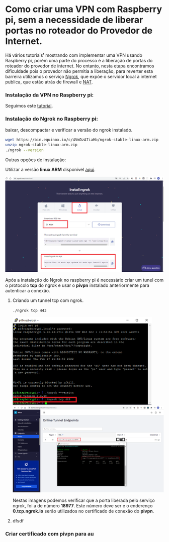 # **Como criar uma VPN com Raspberry pi, sem a necessidade de liberar portas no roteador do Provedor de Internet.**



Há vários tutoriais¹ mostrando com implementar uma VPN usando Raspberry pi, porém uma parte do processo é a liberação de portas do roteador do provedor de internet. No entanto, nesta etapa encontramos dificuldade pois o provedor não permitia a liberação, para reverter esta barreira utilizamos o serviço [Ngrok](https://ngrok.com/docs), que expõe o servidor local à internet publica, que estão atrás de firewall e [NAT](https://pt.wikipedia.org/wiki/Network_address_translation).

### Instalação da VPN no Raspberry pi:

Seguimos este [tutorial](https://www.filipeflop.com/blog/pivpn-transforme-sua-raspberry-pi-em-um-servidor-vpn/).

### Instalação do Ngrok no Raspberry pi:

 baixar, descompactar e verificar a versão do ngrok instalado.

```bash
wget https://bin.equinox.io/c/4VmDzA7iaHb/ngrok-stable-linux-arm.zip
unzip ngrok-stable-linux-arm.zip
./ngrok --version
```

Outras opções de instalação:

Utilizar  a versão **linux ARM** disponível [aqui](https://ngrok.com/download).

![](imagens/download_ngrok.png)



Após a instalação do Ngrok no raspberry pi é necessário criar um tunel  com o protocolo **tcp** do ngrok e usar o **pivpn** instalado anteriormente para autenticar a conexão.

1. Criando um tunnel tcp com ngrok.

   ``./ngrok tcp 443``

   <img src="imagens/criar_tunel_tcp.png" alt="image" style="zoom: 67%;" />
   <img src="imagens/porta_TCP_aberta.png" style="zoom:50%;" />

   Nestas imagens podemos verificar que a porta liberada pelo serviço ngrok, foi a de número **18977**. Este número deve ser e o enderenço **0.tcp.ngrok.io** serão utilizados no certificado de conexão do **pivpn**.

2. dfsdf

### Criar certificado com pivpn para au



[^1]: https://www.filipeflop.com/blog/pivpn-transforme-sua-raspberry-pi-em-um-servidor-vpn/